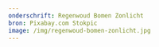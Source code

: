 ```yaml
---
onderschrift: Regenwoud Bomen Zonlicht
bron: Pixabay.com Stokpic
image: /img/regenwoud-bomen-zonlicht.jpg
---
```

